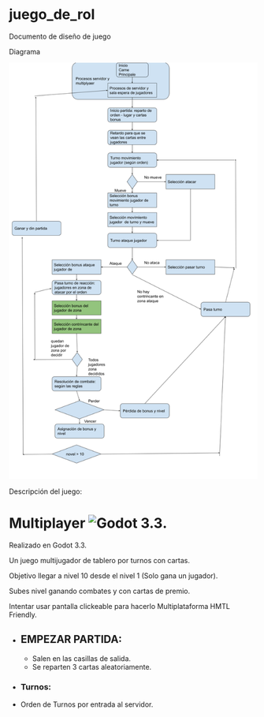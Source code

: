 # juego_de_rol

Documento de diseño de juego

Diagrama

<a href="url"><img src="https://github.com/CycloPiStudio/Web-2021/blob/main/desarrollo/carne/Diagrama%20Carne.png?raw=true"><a>

	
Descripción del juego:

# Multiplayer ![Godot 3.3](https://img.shields.io/badge/godot-v3.2-%23478cbf).
	
Realizado en Godot 3.3.

Un juego multijugador de tablero por turnos con cartas.

Objetivo llegar a nivel 10 desde el nivel 1 (Solo gana un jugador).

Subes nivel ganando combates y con cartas de premio.

Intentar usar pantalla clickeable  para hacerlo Multiplataforma HMTL Friendly.

	

- EMPEZAR PARTIDA:
  - 
  - Salen en las casillas de salida.
  - Se reparten 3 cartas aleatoriamente.

- ### Turnos:
- Orden de Turnos por entrada al servidor.
